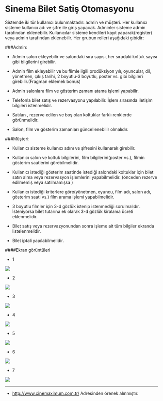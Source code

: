 # Sinema Bilet Satiş Otomasyonu

Sistemde iki tür kullanıcı bulunmaktadır: admin ve müşteri. Her kullanıcı sisteme kullanıcı adı ve şifre ile giriş yapacak. Adminler sisteme admin tarafından eklenebilir. Kullanıcılar sisteme kendileri kayıt yaparak(register) veya admin tarafından eklenebilir. Her grubun rolleri aşağıdaki gibidir:

###Admin:

* Admin salon ekleyebilir ve salondaki sıra sayısı, her sıradaki koltuk sayısı gibi bilgilerini girebilir.

* Admin film ekleyebilir ve bu flimle ilgili prodüksiyon yılı, oyuncular, dil, yönetmen, çıkış tarihi, 2 boyutlu-3 boyutlu, poster vs. gibi   bilgileri girebilir.(Fragman eklemek bonus)
* Admin salonlara film ve gösterim zamanı atama işlemi   yapabilir.
* Telefonla bilet satış ve rezervasyonu yapılabilir. İşlem sırasında iletişim bilgileri istenmelidir.
* Satılan , rezerve edilen ve boş olan koltuklar farklı renklerde görünmelidir.
* Salon, film ve gösterim zamanları güncellenebilir olmalıdır.

###Müşteri:

* Kullanıcı sisteme kullanıcı adını ve şifresini kullanarak girebilir.

* Kullanıcı salon ve koltuk bilgilerini, film bilgilerini(poster vs.), filmin gösterim saatlerini görebilmelidir.

* Kullanıcı istediği gösterim saatinde istediği salondaki koltuklar için bilet satın alma veya rezervasyon işlemlerini yapabilmelidir. (önceden rezerve edilmemiş veya satılmamışsa )
* Kullanıcı istediği kriterlere göre(yönetmen, oyuncu, film adı, salon adı, gösterim saati  vs.) film arama işlemi yapabilmelidir.
* 3 boyutlu filmler için 3-d gözlük istenip istenmediği sorulmalıdır. İsteniyorsa bilet tutarına ek olarak 3-d gözlük kiralama ücreti eklenmelidir.
* Bilet satış veya rezervazyonundan sonra işleme ait tüm bilgiler ekranda listelenmelidir.
* Bilet iptali yapılabilmelidir.

####Ekran görüntüleri

* 1

![](https://raw.githubusercontent.com/PAU-Projects/Cinema-Otomation/master/img/screen1.png)

* 2

![](https://raw.githubusercontent.com/PAU-Projects/Cinema-Otomation/master/img/screen2.png)

* 3

![](https://raw.githubusercontent.com/PAU-Projects/Cinema-Otomation/master/img/screen3.png)

* 4

![](https://raw.githubusercontent.com/PAU-Projects/Cinema-Otomation/master/img/screen4.png)

* 5

![](https://raw.githubusercontent.com/PAU-Projects/Cinema-Otomation/master/img/screen5.png)

* 6

![](https://raw.githubusercontent.com/PAU-Projects/Cinema-Otomation/master/img/screen6.png)

* 7

![](https://raw.githubusercontent.com/PAU-Projects/Cinema-Otomation/master/img/screen7.png)


-----------------
* http://www.cinemaximum.com.tr/ Adresinden örenek alınmıştır.
